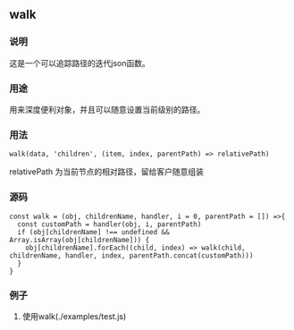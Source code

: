 ## walk
### 说明
这是一个可以追踪路径的迭代json函数。

### 用途
用来深度便利对象，并且可以随意设置当前级别的路径。

### 用法
```
walk(data, 'children', (item, index, parentPath) => relativePath)
```
relativePath 为当前节点的相对路径，留给客户随意组装

### 源码
```
const walk = (obj, childrenName, handler, i = 0, parentPath = []) =>{
  const customPath = handler(obj, i, parentPath)
  if (obj[childrenName] !== undefined && Array.isArray(obj[childrenName])) {
    obj[childrenName].forEach((child, index) => walk(child, childrenName, handler, index, parentPath.concat(customPath)))
  }
}
```

### 例子
1. 使用walk(./examples/test.js)
